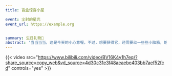 ```yaml
---
title: 盲盒惊喜小屋

event: 尘封的星光
event_url: https://example.org


summary: 生日礼物🎁
abstract: '当当当当，这是今天的小心意喔，不过，想要获得它，还需要动一些些小脑筋，略略略🥳'
---
```



{{< video src="https://www.bilibili.com/video/BV16K4y1h7eq/?share_source=copy_web&vd_source=4d30c31e3f48aeaebe403bb7aef52fcd" controls="yes" >}}

